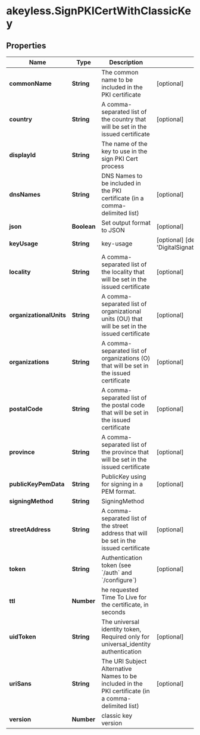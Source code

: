 # akeyless.SignPKICertWithClassicKey

## Properties

Name | Type | Description | Notes
------------ | ------------- | ------------- | -------------
**commonName** | **String** | The common name to be included in the PKI certificate | [optional] 
**country** | **String** | A comma-separated list of the country that will be set in the issued certificate | [optional] 
**displayId** | **String** | The name of the key to use in the sign PKI Cert process | 
**dnsNames** | **String** | DNS Names to be included in the PKI certificate (in a comma-delimited list) | [optional] 
**json** | **Boolean** | Set output format to JSON | [optional] 
**keyUsage** | **String** | key-usage | [optional] [default to &#39;DigitalSignature,KeyAgreement,KeyEncipherment&#39;]
**locality** | **String** | A comma-separated list of the locality that will be set in the issued certificate | [optional] 
**organizationalUnits** | **String** | A comma-separated list of organizational units (OU) that will be set in the issued certificate | [optional] 
**organizations** | **String** | A comma-separated list of organizations (O) that will be set in the issued certificate | [optional] 
**postalCode** | **String** | A comma-separated list of the postal code that will be set in the issued certificate | [optional] 
**province** | **String** | A comma-separated list of the province that will be set in the issued certificate | [optional] 
**publicKeyPemData** | **String** | PublicKey using for signing in a PEM format. | [optional] 
**signingMethod** | **String** | SigningMethod | 
**streetAddress** | **String** | A comma-separated list of the street address that will be set in the issued certificate | [optional] 
**token** | **String** | Authentication token (see &#x60;/auth&#x60; and &#x60;/configure&#x60;) | [optional] 
**ttl** | **Number** | he requested Time To Live for the certificate, in seconds | 
**uidToken** | **String** | The universal identity token, Required only for universal_identity authentication | [optional] 
**uriSans** | **String** | The URI Subject Alternative Names to be included in the PKI certificate (in a comma-delimited list) | [optional] 
**version** | **Number** | classic key version | 


